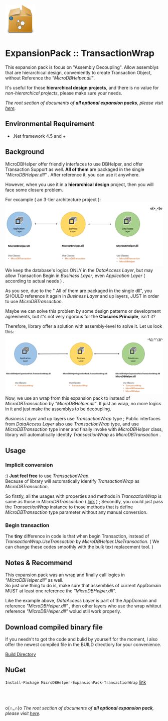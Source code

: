 ![icon](https://github.com/DoraemonYu/MicroDBHelper-ExpansionPack/blob/gh-pages/icons/TransactionWrap.png?raw=true)  
# ExpansionPack :: TransactionWrap 
 
This expansion pack is focus on "Assembly Decoupling". Allow assemblys that are hierarchical design, conveniently to create Transaction Object, without Reference the *"MicroDBHelper.dll"*.  
 
It's useful for those **hierarchical design projects**, and there is no value for *non-hierarchical projects*, please make sure your needs. 



*The root section of documents of **all optional expansion packs**, please visit [here](/MicroDBHelper-ExpansionPack/).*


## Environmental Requirement
* .Net framework 4.5 and +
 
  
  
## Background 
MicroDBHelper offer friendly interfaces to use DBHelper, and offer Transaction Support as well. **All of them** are packaged in the single *"MicroDBHelper.dll"* . After reference it, you can use it anywhere.   

However, when you use it in a **hierarchical design** project, then you will face some closure problem.  
  
   
   
For excample ( an 3-tier architecture project ):  
![snapshot](images/TransactionWrap/REFERENCE_BEFORE.png)  
We keep the database's logics ONLY in the *DataAccess Layer*, but may allow Transaction Begin in *Business Layer*, even *Application Layer* ( according to actual needs ) .   

As you see, due to the " All of them are packaged in the single dll", you SHOULD reference it again in *Business Layer* and up layers, JUST in order to use *MicroDBTransaction*.  

Maybe we can solve this problem by some design patterns or development agreements, but it's not very rigorous for the **Closures Principle**, isn't it?  

Therefore, library offer a solution with assembly-level to solve it. Let us look this:  
![snapshot](images/TransactionWrap/REFERENCE_AFTER.png)   
Now, we use an wrap from this expansion pack to instead of *MicroDBTransaction* by *"MicroDBHelper.dll"*. It just an wrap, no more logics in it and just make the assemblys to be decoupling.  

*Business Layer* and up layers use *TransactionWrap* type ; Public interfaces from *DataAccess Layer* also use *TransactionWrap* type, and use *MicroDBTransaction* type inner and finally invoke with *MicroDBHelper* class, library will automatically identify *TransactionWrap* as *MicroDBTransaction* .


## Usage

### Implicit conversion 
:) **Just feel free** to use *TransactionWrap*.   
Because of library will automatically identify *TransactionWrap* as *MicroDBTransaction*.   
  
So firstly, all the usages with properties and methods in *TransactionWrap* is same as those in *MicroDBTransaction* ( [link](https://doraemonyu.github.io/MicroDBHelper/#transaction) ) ; Secondly, you could just pass the *TransactionWrap* instance to those methods that is define *MicroDBTransaction* type parameter without any manual conversion.

### Begin transaction
The **tiny** difference in code is that when begin Transaction, instead of *TransactionWrap.UseTransaction* by *MicroDBHelper.UseTransaction*. ( We can change these codes smoothly with the bulk text replacement tool.  )

 
  
## Notes & Recommend
This expansion pack was an wrap and finally call logics in *"MicroDBHelper.dll"* as well.   
So just one thing to do is, make sure that assemblies of current AppDomain MUST at least one reference the *"MicroDBHelper.dll"*.   

Like the example above, *DataAccess Layer*  is part of the AppDomain and reference *"MicroDBHelper.dll"* , then other layers who use the wrap whitout reference *"MicroDBHelper.dll"* wolud still work properly.




## Download compiled binary file
If you needn't to got the code and bulid by yourself for the moment, I also offer the newest compiled file in the BUILD directiory for your convenience. 

[Build Directory](https://github.com/DoraemonYu/MicroDBHelper-ExpansionPack/tree/master/Build)


## NuGet 
`Install-Package MicroDBHelper-ExpansionPack-TransactionWrap`  [link](https://www.nuget.org/packages/MicroDBHelper-ExpansionPack-TransactionWrap/)

<br><br><br>
o(∩_∩)o *The root section of documents of **all optional expansion pack**, please visit [here](/MicroDBHelper-ExpansionPack/).*
